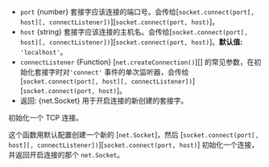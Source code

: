 <!-- YAML
added: v0.1.90
-->

* `port` {number} 套接字应该连接的端口号。会传给[`socket.connect(port[, host][, connectListener])`][`socket.connect(port, host)`]。
* `host` {string} 套接字应该连接的主机名。会传给[`socket.connect(port[, host][, connectListener])`][`socket.connect(port, host)`]。**默认值:** `'localhost'`。
* `connectListener` {Function} [`net.createConnection()`][] 的常见参数，在初始化套接字时对`'connect'` 事件的单次监听器，会传给 [`socket.connect(port[, host][, connectListener])`][`socket.connect(port, host)`]。
* 返回: {net.Socket} 用于开启连接的新创建的套接字。

初始化一个 TCP 连接。

这个函数用默认配置创建一个新的 [`net.Socket`]，然后 [`socket.connect(port[, host][, connectListener])`][`socket.connect(port, host)`] 初始化一个连接，并返回开启连接的那个 `net.Socket`。
